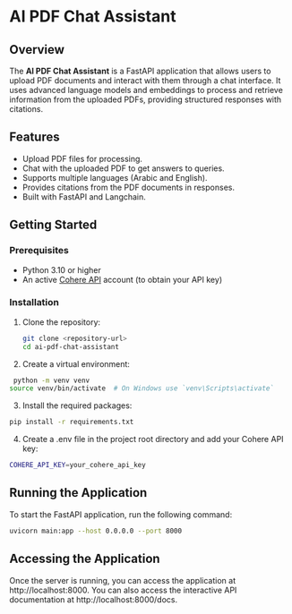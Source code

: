 # AI PDF Chat Assistant

## Overview

The **AI PDF Chat Assistant** is a FastAPI application that allows users to upload PDF documents and interact with them through a chat interface. It uses advanced language models and embeddings to process and retrieve information from the uploaded PDFs, providing structured responses with citations.

## Features

- Upload PDF files for processing.
- Chat with the uploaded PDF to get answers to queries.
- Supports multiple languages (Arabic and English).
- Provides citations from the PDF documents in responses.
- Built with FastAPI and Langchain.

## Getting Started

### Prerequisites

- Python 3.10 or higher
- An active [Cohere API](https://cohere.ai/) account (to obtain your API key)

### Installation

1. Clone the repository:

   ```bash
   git clone <repository-url>
   cd ai-pdf-chat-assistant
   ```

2. Create a virtual environment:

```bash
 python -m venv venv
source venv/bin/activate  # On Windows use `venv\Scripts\activate`
```
3. Install the required packages:

```bash
pip install -r requirements.txt
```
4. Create a .env file in the project root directory and add your Cohere API key:

```bash
COHERE_API_KEY=your_cohere_api_key
```

## Running the Application
To start the FastAPI application, run the following command:
```bash
uvicorn main:app --host 0.0.0.0 --port 8000
```
## Accessing the Application
Once the server is running, you can access the application at http://localhost:8000. You can also access the interactive API documentation at http://localhost:8000/docs.


